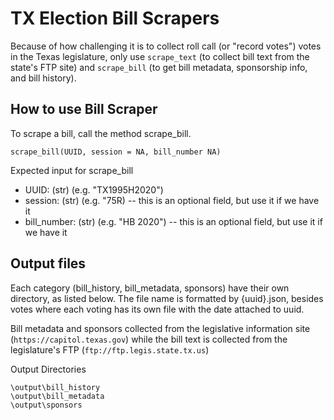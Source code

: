 # TX Election Bill Scrapers

Because of how challenging it is to collect roll call (or "record votes") votes in the Texas legislature, only use `scrape_text` (to collect bill text from the state's FTP site) and `scrape_bill` (to get bill metadata, sponsorship info, and bill history).

## How to use Bill Scraper

To scrape a bill, call the method scrape_bill.

```
scrape_bill(UUID, session = NA, bill_number NA)
```

Expected input for scrape_bill

- UUID: (str) (e.g. "TX1995H2020")
- session: (str) (e.g. "75R) -- this is an optional field, but use it if we have it
- bill_number: (str) (e.g. "HB 2020") -- this is an optional field, but use it if we have it

## Output files

Each category (bill_history, bill_metadata, sponsors) have their own directory, as listed below. The file name is formatted by {uuid}.json, besides votes where each voting has its own file with the date attached to uuid.

Bill metadata and sponsors collected from the legislative information site (`https://capitol.texas.gov`) while the bill text is collected from the legislature's FTP (`ftp://ftp.legis.state.tx.us`)

Output Directories

```
\output\bill_history
\output\bill_metadata
\output\sponsors
```
